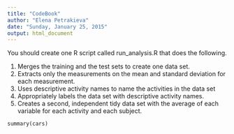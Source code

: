 ```yaml
---
title: "CodeBook"
author: "Elena Petrakieva"
date: "Sunday, January 25, 2015"
output: html_document
---
```




You should create one R script called run_analysis.R that does the following.

1. Merges the training and the test sets to create one data set.
2. Extracts only the measurements on the mean and standard deviation for each measurement.
3. Uses descriptive activity names to name the activities in the data set
4. Appropriately labels the data set with descriptive activity names.
5. Creates a second, independent tidy data set with the average of each variable for each activity and each subject.

```{r}
summary(cars)
```



